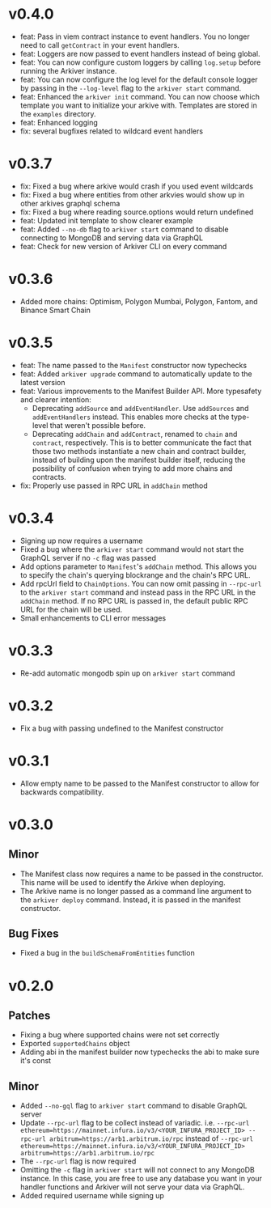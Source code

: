 # v0.4.0
- feat: Pass in viem contract instance to event handlers. You no longer need to call `getContract` in your event handlers.
- feat: Loggers are now passed to event handlers instead of being global.
- feat: You can now configure custom loggers by calling `log.setup` before running the Arkiver instance.
- feat: You can now configure the log level for the default console logger by passing in the `--log-level` flag to the `arkiver start` command.
- feat: Enhanced the `arkiver init` command. You can now choose which template you want to initialize your arkive with. Templates are stored in the `examples` directory.
- feat: Enhanced logging
- fix: several bugfixes related to wildcard event handlers

# v0.3.7
- fix: Fixed a bug where arkive would crash if you used event wildcards
- fix: Fixed a bug where entities from other arkvies would show up in other arkives graphql schema
- fix: Fixed a bug where reading source.options would return undefined
- feat: Updated init template to show clearer example
- feat: Added `--no-db` flag to `arkiver start` command to disable connecting to
	MongoDB and serving data via GraphQL
- feat: Check for new version of Arkiver CLI on every command

# v0.3.6
- Added more chains: Optimism, Polygon Mumbai, Polygon, Fantom, and Binance Smart Chain

# v0.3.5

- feat: The name passed to the `Manifest` constructor now typechecks
- feat: Added `arkiver upgrade` command to automatically update to the latest
  version
- feat: Various improvements to the Manifest Builder API. More typesafety and
  clearer intention:
  - Deprecating `addSource` and `addEventHandler`. Use `addSources` and
    `addEventHandlers` instead. This enables more checks at the type-level that
    weren't possible before.
  - Deprecating `addChain` and `addContract`, renamed to `chain` and `contract`,
    respectively. This is to better communicate the fact that those two methods
    instantiate a new chain and contract builder, instead of building upon the
    manifest builder itself, reducing the possibility of confusion when trying
    to add more chains and contracts.
- fix: Properly use passed in RPC URL in `addChain` method

# v0.3.4

- Signing up now requires a username
- Fixed a bug where the `arkiver start` command would not start the GraphQL
  server if no `-c` flag was passed
- Add options parameter to `Manifest`'s `addChain` method. This allows you to
  specify the chain's querying blockrange and the chain's RPC URL.
- Add rpcUrl field to `ChainOptions`. You can now omit passing in `--rpc-url` to
  the `arkiver start` command and instead pass in the RPC URL in the `addChain`
  method. If no RPC URL is passed in, the default public RPC URL for the chain
  will be used.
- Small enhancements to CLI error messages

# v0.3.3

- Re-add automatic mongodb spin up on `arkiver start` command

# v0.3.2

- Fix a bug with passing undefined to the Manifest constructor

# v0.3.1

- Allow empty name to be passed to the Manifest constructor to allow for
  backwards compatibility.

# v0.3.0

## Minor

- The Manifest class now requires a name to be passed in the constructor. This
  name will be used to identify the Arkive when deploying.
- The Arkive name is no longer passed as a command line argument to the
  `arkiver deploy` command. Instead, it is passed in the manifest constructor.

## Bug Fixes

- Fixed a bug in the `buildSchemaFromEntities` function

# v0.2.0

## Patches

- Fixing a bug where supported chains were not set correctly
- Exported `supportedChains` object
- Adding abi in the manifest builder now typechecks the abi to make sure it's
  const

## Minor

- Added `--no-gql` flag to `arkiver start` command to disable GraphQL server
- Update `--rpc-url` flag to be collect instead of variadic. i.e.
  `--rpc-url ethereum=https://mainnet.infura.io/v3/<YOUR_INFURA_PROJECT_ID> --rpc-url arbitrum=https://arb1.arbitrum.io/rpc`
  instead of
  `--rpc-url ethereum=https://mainnet.infura.io/v3/<YOUR_INFURA_PROJECT_ID> arbitrum=https://arb1.arbitrum.io/rpc`
- The `--rpc-url` flag is now required
- Omitting the `-c` flag in `arkiver start` will not connect to any MongoDB
  instance. In this case, you are free to use any database you want in your
  handler functions and Arkiver will not serve your data via GraphQL.
- Added required username while signing up
